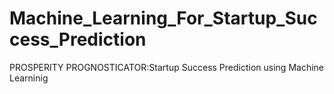 # Machine_Learning_For_Startup_Success_Prediction
PROSPERITY PROGNOSTICATOR:Startup Success Prediction using Machine Learninig
